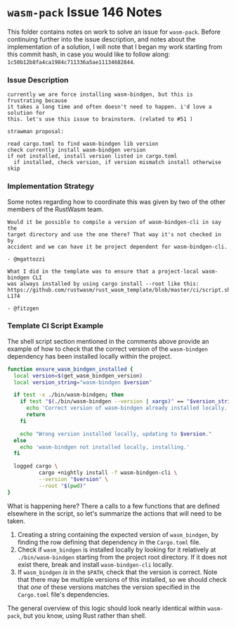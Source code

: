 # `wasm-pack` Issue 146 Notes

This folder contains notes on work to solve an issue for `wasm-pack`. Before
continuing further into the issue description, and notes about the
implementation of a solution, I will note that I began my work starting
from this commit hash, in case you would like to follow along:
`1c50b12b8fa4ca1984c711336a5ae11134682844`.

### Issue Description

```
currently we are force installing wasm-bindgen, but this is frustrating because
it takes a long time and often doesn't need to happen. i'd love a solution for
this. let's use this issue to brainstorm. (related to #51 )

strawman proposal:

read cargo.toml to find wasm-bindgen lib version
check currently install wasm-bindgen version
if not installed, install version listed in cargo.toml
  if installed, check version, if version mismatch install otherwise skip
```

### Implementation Strategy

Some notes regarding how to coordinate this was given by two of the other
members of the RustWasm team.

```
Would it be possible to compile a version of wasm-bindgen-cli in say the
target directory and use the one there? That way it's not checked in by
accident and we can have it be project dependent for wasm-bindgen-cli.

- @mgattozzi
```

```
What I did in the template was to ensure that a project-local wasm-bindgen CLI
was always installed by using cargo install --root like this:
https://github.com/rustwasm/rust_wasm_template/blob/master/ci/script.sh#L155-L174

- @fitzgen
```

### Template CI Script Example

The shell script section mentioned in the comments above provide an example
of how to check that the correct version of the `wasm-bindgen` dependency
has been installed locally within the project.

```sh
function ensure_wasm_bindgen_installed {
  local version=$(get_wasm_bindgen_version)
  local version_string="wasm-bindgen $version"

  if test -x ./bin/wasm-bindgen; then
    if test "$(./bin/wasm-bindgen --version | xargs)" == "$version_string"; then
      echo 'Correct version of wasm-bindgen already installed locally.'
      return
    fi

    echo "Wrong version installed locally, updating to $version."
  else
    echo 'wasm-bindgen not installed locally, installing.'
  fi

  logged cargo \
          cargo +nightly install -f wasm-bindgen-cli \
          --version "$version" \
          --root "$(pwd)"
}
```

What is happening here? There a calls to a few functions that are defined
elsewhere in the script, so let's summarize the actions that will need to be
taken.

1.  Creating a string containing the expected version of `wasm_bindgen`, by
    finding the row defining that dependency in the `Cargo.toml` file.
2.  Check if `wasm_bindgen` is installed locally by looking for it relatively
    at `./bin/wasm-bindgen` starting from the project root directory. If it
    does not exist there, break and install `wasm-bindgen-cli` locally.
3.  If `wasm_bindgen` _is_ in the `$PATH`, check that the version is correct.
    Note that there may be multiple versions of this installed, so we should
    check that _one_ of these versions matches the version specified in the
    `Cargo.toml` file's dependencies.

The general overview of this logic should look nearly identical within
`wasm-pack`, but you know, using Rust rather than shell.

